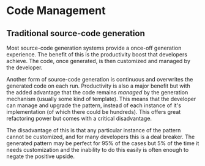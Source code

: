 # Code Management

## Traditional source-code generation

Most source-code generation systems provide a once-off generation experience. The benefit of this is the productivity boost that developers achieve. The code, once generated, is then customized and managed by the developer.

Another form of source-code generation is continuous and overwrites the generated code on each run. Productivity is also a major benefit but with the added advantage that the code remains _managed_ by the generation mechanism (usually some kind of template). This means that the developer can manage and upgrade the pattern, instead of each instance of it's implementation (of which there could be hundreds). This offers great refactoring power but comes with a critical disadvantage. 

The disadvantage of this is that any particular instance of the pattern cannot be customized, and for many developers this is a deal breaker. The generated pattern may be perfect for 95% of the cases but 5% of the time it needs customization and the inability to do this easily is often enough to negate the positive upside.